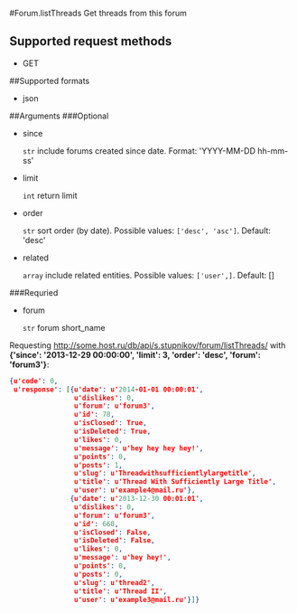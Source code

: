 #Forum.listThreads
Get threads from this forum

## Supported request methods 
* GET

##Supported formats
* json

##Arguments
###Optional
* since

   ```str``` include forums created since date. Format: 'YYYY-MM-DD hh-mm-ss'
* limit

   ```int``` return limit
* order

   ```str``` sort order (by date). Possible values: ```['desc', 'asc']```. Default: 'desc'
* related

   ```array``` include related entities. Possible values: ```['user',]```. Default: []


###Requried
* forum

   ```str``` forum short_name


Requesting http://some.host.ru/db/api/s.stupnikov/forum/listThreads/ with **{'since': '2013-12-29 00:00:00', 'limit': 3, 'order': 'desc', 'forum': 'forum3'}**:
```json
{u'code': 0,
 u'response': [{u'date': u'2014-01-01 00:00:01',
                u'dislikes': 0,
                u'forum': u'forum3',
                u'id': 78,
                u'isClosed': True,
                u'isDeleted': True,
                u'likes': 0,
                u'message': u'hey hey hey hey!',
                u'points': 0,
                u'posts': 1,
                u'slug': u'Threadwithsufficientlylargetitle',
                u'title': u'Thread With Sufficiently Large Title',
                u'user': u'example4@mail.ru'},
               {u'date': u'2013-12-30 00:01:01',
                u'dislikes': 0,
                u'forum': u'forum3',
                u'id': 660,
                u'isClosed': False,
                u'isDeleted': False,
                u'likes': 0,
                u'message': u'hey hey!',
                u'points': 0,
                u'posts': 0,
                u'slug': u'thread2',
                u'title': u'Thread II',
                u'user': u'example3@mail.ru'}]}
```

